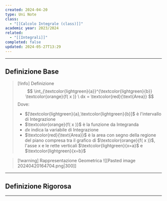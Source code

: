 ```yaml
---
created: 2024-04-20
type: Uni Note
class:
  - "[[Calcolo Integrale (class)]]"
academic year: 2023/2024
related:
  - "[[Integrali]]"
completed: false
updated: 2024-05-27T13:29
---
```

---
## Definizione Base

>[!info] Definizione
>$$
>\int_{\textcolor{lightgreen}{a}}^{\textcolor{lightgreen}{b}} \textcolor{orange}{f( x )} \ dx = \textcolor{red}{\text{Area}}
>$$
>Dove:
>- $[\textcolor{lightgreen}{a},\textcolor{lightgreen}{b}]$ è l'intervallo di Integrazione
>- $\textcolor{orange}{f( x )}$ è la funzione da Integranda
>- $dx$ indica la variabile di Integrazione
>- $\textcolor{red}{\text{Area}}$ è la area con segno della regione del piano compresa tra il grafico di $\textcolor{orange}{f( x )}$, l'asse x e le rette verticali $\textcolor{lightgreen}{x=a}$ e $\textcolor{lightgreen}{x=b}$

>[!warning] Rappresentazione Geometrica
>![[Pasted image 20240420164704.png|300]]

---
## Definizione Rigorosa



---